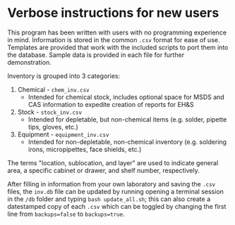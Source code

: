 # Verbose instructions for new users

This program has been written with users with no programming experience in mind. Information is stored in the common `.csv` format for ease of use. Templates are provided that work with the included scripts to port them into the database. Sample data is provided in each file for further demonstration.

Inventory is grouped into 3 categories:
1. Chemical - `chem_inv.csv`
   - Intended for chemical stock, includes optional space for MSDS and CAS information to expedite creation of reports for EH&S
2. Stock - `stock_inv.csv`
   - Intended for depletable, but non-chemical items (e.g. solder, pipette tips, gloves, etc.)
3. Equipment - `equipment_inv.csv`
   - Intended for non-depletable, non-chemical inventory (e.g. soldering irons, micropipettes, face shields, etc.)

The terms "location, sublocation, and layer" are used to indicate general area, a specific cabinet or drawer, and shelf number, respectively.

After filling in information from your own laboratory and saving the `.csv` files, the `inv.db` file can be updated by running opening a terminal session in the `/db` folder and typing `bash update_all.sh`; this can also create a datestamped copy of each `.csv` which can be toggled by changing the first line from `backups=false` to `backups=true`.
